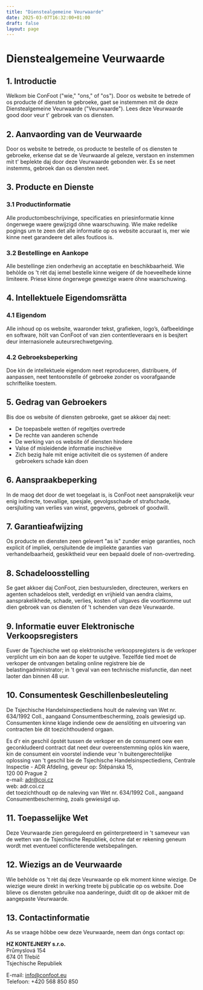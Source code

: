 ```yaml
---
title: "Dienstealgemeine Veurwaarde"
date: 2025-03-07T16:32:00+01:00
draft: false
layout: page
---
```


# Dienstealgemeine Veurwaarde

## 1. Introductie

Welkom bie ConFoot ("wie," "ons," of "os"). Door os website te betrede of os producte óf diensten te gebroeke, gaet se instemmen mit de deze Dienstealgemeine Veurwaarde ("Veurwaarde"). Lees deze Veurwaarde good door veur t' gebroek van os diensten.

## 2. Aanvaording van de Veurwaarde

Door os website te betrede, os producte te bestelle of os diensten te gebroeke, erkense dat se de Veurwaarde al geleze, verstaon en instemmen mit t' beplekte daj door deze Veurwaarde gebonden wèr. Es se neet instemms, gebroek dan os diensten neet.

## 3. Producte en Dienste

### 3.1 Productinformatie
Alle productombeschrijvinge, specificaties en priesinformatie kinne óngerwege waere gewijzigd óhne waarschuwing. Wie make redelike pogings um te zeen det alle informatie op os website accuraat is, mer wie kinne neet garandeere det alles foutloos is.

### 3.2 Bestellinge en Aankope
Alle bestellinge zien onderhevig an acceptatie en beschikbaarheid. Wie behòlde os 't rèt daj iemel bestelle kinne weigere óf de hoeveelhede kinne limiteere. Priese kinne óngerwege gewezige waere óhne waarschuwing.

## 4. Intellektuele Eigendomsrätta

### 4.1 Eigendom
Alle inhoud op os website, waaronder tekst, grafieken, logo’s, ôafbeeldinge en software, hölt van ConFoot of van zien contentleveraars en is besjtert deur internasionele auteursrechwetgeving.

### 4.2 Gebroeksbeperking
Doe kin de intellektuele eigendom neet reproduceren, distribuere, óf aanpassen, neet tentoonstelle óf gebroeke zonder os voorafgaande schriftelike toestem.

## 5. Gedrag van Gebroekers

Bis doe os website óf diensten gebroeke, gaet se akkoer daj neet:
- De toepasbele wetten óf regeltjes overtrede
- De rechte van aanderen schende
- De werking van os website óf diensten hindere
- Valse óf misleidende informatie inschieëve
- Zich bezig hale mit enige activiteit die os systemen óf andere gebroekers schade kán doen

## 6. Aanspraakbeperking

In de maog det door de wet toegelaat is, is ConFoot neet aansprakelijk veur enig indirecte, toevallige, spesjale, gevolgsschade of strafschade, oersjluiting van verlies van winst, gegevens, gebroek of goodwill.

## 7. Garantieafwijzing

Os producte en diensten zeen gelevert "as is" zunder enige garanties, noch explicit óf impliek, oersjluitende de impliekte garanties van verhandelbaarheid, geskiktheid veur een bepaald doele of non-overtreding.

## 8. Schadeloosstelling

Se gaet akkoer daj ConFoot, zien bestuursleden, directeuren, werkers en agenten schadeloos stelt, verdedigt en vrijhield van aendra claims, aansprakelikhede, schade, verlies, kosten of uitgaves die voortkomme uut dien gebroek van os diensten óf ’t schenden van deze Veurwaarde.

## 9. Informatie euver Elektronische Verkoopsregisters

Euver de Tsjechische wet op elektronische verkoopsregisters is de verkoper verplicht um ein bon aan de koper te uutgève. Tezelfde tied moet de verkoper de ontvangen betaling online registrere bie de belastingadministrator; in 't geval van een technische misfunctie, dan neet laoter dan binnen 48 uur.

## 10. Consumentesk Geschillenbesleuteling

De Tsjechische Handelsinspectiediens hoult de naleving van Wet nr. 634/1992 Coll., aangaand Consumentbescherming, zoals gewiesigd up. Consumenten kinne klage indiende oew de aenslöting en uitvoering van contracten bie dit toezichthoudend orgaan.

Es d'r ein geschil ópstét tussen de verkoper en de consument oew een geconkludeerd contract dat neet deur overeenstemming oplós kin waere, kin de consument ein voorstel indiende veur 'n buitengerechtelijke oplossing van 't geschil bie de Tsjechische Handelsinspectiediens, Centrale Inspectie - ADR Afdeling, geveur op:
Štěpánská 15,  
120 00 Prague 2  
e-mail: adr@coi.cz  
web: adr.coi.cz  
det toezichthoudt op de naleving van Wet nr. 634/1992 Coll., aangaand Consumentbescherming, zoals gewiesigd up.

## 11. Toepasselijke Wet

Deze Veurwaarde zien gereguleerd en geïnterpreteerd in 't sameveur van de wetten van de Tsjechische Republiek, óchne dat er rekening geneum wordt met eventueel conflicterende wetsbepalingen.

## 12. Wiezigs an de Veurwaarde

Wie behòlde os 't rèt daj deze Veurwaarde op elk moment kinne wiezige. De wiezige weure direkt in werking treete bij publicatie op os website. Doe blieve os diensten gebruike noa aanderinge, duidt dit op de akkoer mit de aangepaste Veurwaarde.

## 13. Contactinformatie

As se vraage höbbe oew deze Veurwaarde, neem dan óngs contact op:

**HZ KONTEJNERY s.r.o.**  
Průmyslová 154  
674 01 Třebíč  
Tsjechische Republiek

E-mail: info@confoot.eu  
Telefoon: +420 568 850 850